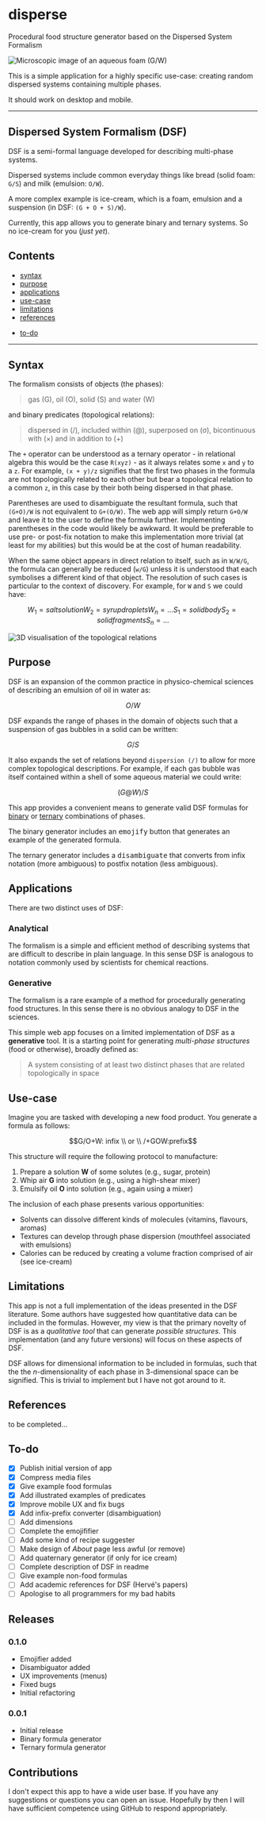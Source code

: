 # disperse

Procedural food structure generator based on the Dispersed System Formalism

![Microscopic image of an aqueous foam (G/W)](assets/foam.jpg "Micrograph of shaving foam by edibotopic")

This is a simple application for a highly specific use-case: creating random dispersed systems containing multiple phases.

It should work on desktop and mobile.

---

## Dispersed System Formalism (DSF)

DSF is a semi-formal language developed for describing multi-phase systems.

Dispersed systems include common everyday things like bread (solid foam: `G/S`) and milk (emulsion: `O/W`).

A more complex example is ice-cream, which is a foam, emulsion and a suspension (in DSF: `(G + O + S)/W`).

Currently, this app allows you to generate binary and ternary systems. So no ice-cream for you (*just yet*).

## Contents

- [syntax](#syntax)
- [purpose](#purpose)
- [applications](#applications)
- [use-case](#use-case)
- [limitations](#limitations)
- [references](#references)
<!-- - [bugs](#bugs) -->
- [to-do](#to-do)

---

## Syntax

The formalism consists of objects (the phases):

> gas (G), oil (O), solid (S) and water (W)

and binary predicates (topological relations):

> dispersed in (/), included within (@), superposed on (σ), bicontinuous with (×) and in addition to (+)

The `+` operator can be understood as a ternary operator - in relational algebra this would be the case `R(xyz)` - as it always relates some `x` and `y` to a `z`.
For example, `(x + y)/z` signifies that the first two phases in the formula are not topologically related
to each other but bear a topological relation to a common `z`, in this case by their both being dispersed in
that phase.

Parentheses are used to disambiguate the resultant formula, such that `(G+O)/W` is not equivalent to `G+(O/W)`.
The web app will simply return `G+O/W` and leave it to the user to define the formula further. Implementing
parentheses in the code would likely be awkward. It would be preferable to use pre- or post-fix notation to
make this implementation more trivial (at least for my abilities) but this would be at the cost of human readability.

When the same object appears in direct relation to itself, such as in `W/W/G`, the formula can generally be reduced (`w/G`) unless
it is understood that each symbolises a different kind of that object. The resolution of such cases is particular to the context
of discovery. For example, for `W` and `S` we could have:

 ```math
 W_1 = salt solution
 W_2 = syrup droplets
 W_n = ...
 S_1 = solid body
 S_2 = solid fragments
 S_n = ...
 ```

![3D visualisation of the topological relations](assets/3d_dsf.png "Each operator expresses a binary topological relation between phases")

## Purpose

DSF is an expansion of the common practice in physico-chemical sciences of describing an emulsion of oil in water as:

```math
O/W
```

DSF expands the range of phases in the domain of objects such that a suspension of gas bubbles in a solid can be written:

```math
G/S
```

It also expands the set of relations beyond `dispersion (/)` to allow for more complex topological descriptions. For example, if each gas bubble
was itself contained within a shell of some aqueous material we could write:

```math
(G@W)/S
```

This app provides a convenient means to generate valid DSF formulas for [binary](https://edibotopic.github.io/disperse/) or [ternary](https://edibotopic.github.io/tern/) combinations of phases.

The binary generator includes an <kbd>emojify</kbd> button that generates an example of the generated formula.

The ternary generator includes a <kbd>disambiguate</kbd> that converts from infix notation (more ambiguous) to postfix notation (less ambiguous).

## Applications

There are two distinct uses of DSF:

### Analytical

The formalism is a simple and efficient method of describing systems that are difficult to describe in plain language. In this sense DSF is analogous to notation commonly used by scientists for chemical reactions.

### Generative

The formalism is a rare example of a method for procedurally generating food structures. In this sense there is no obvious analogy to DSF in the sciences.

This simple web app focuses on a limited implementation of DSF as a **generative** tool.
It is a starting point for generating *multi-phase structures* (food or otherwise), broadly defined as:

> A system consisting of at least two distinct phases that are related topologically in space

## Use-case

Imagine you are tasked with developing a new food product. You generate a formula as follows:

```math
G/O+W: infix
\\
or
\\
/+GOW:prefix
```

This structure will require the following protocol to manufacture:

1. Prepare a solution **W** of some solutes (e.g., sugar, protein)
2. Whip air **G** into solution (e.g., using a high-shear mixer)
3. Emulsify oil **O** into solution (e.g., again using a mixer)

The inclusion of each phase presents various opportunities:

- Solvents can dissolve different kinds of molecules (vitamins, flavours, aromas)
- Textures can develop through phase dispersion (mouthfeel associated with emulsions)
- Calories can be reduced by creating a volume fraction comprised of air (see ice-cream)

## Limitations

This app is not a full implementation of the ideas presented in the DSF literature. Some authors have suggested how quantitative data can be included in the formulas. However, my view is that the primary novelty of DSF is as a *qualitative tool* that can generate *possible structures*. This implementation (and any future versions) will focus on these aspects of DSF.

DSF allows for dimensional information to be included in formulas, such that the the *n*-dimensionality of each phase in 3-dimensional space can be signified. This is trivial to implement but I have not got around to it.

## References

to be completed...

## To-do

- [x] Publish initial version of app
- [x] Compress media files
- [x] Give example food formulas
- [x] Add illustrated examples of predicates
- [x] Improve mobile UX and fix bugs
- [x] Add infix-prefix converter (disambiguation)
- [ ] Add dimensions
- [ ] Complete the emojififier
- [ ] Add some kind of recipe suggester
- [ ] Make design of *About* page less awful (or remove)
- [ ] Add quaternary generator (if only for ice cream)
- [ ] Complete description of DSF in readme
- [ ] Give example non-food formulas
- [ ] Add academic references for DSF (Hervé's papers)
- [ ] Apologise to all programmers for my bad habits

## Releases

### 0.1.0

- Emojifier added
- Disambiguator added
- UX improvements (menus)
- Fixed bugs
- Initial refactoring

### 0.0.1

- Initial release
- Binary formula generator
- Ternary formula generator

## Contributions

I don't expect this app to have a wide user base. If you have any suggestions or questions you can open an issue.
Hopefully by then I will have sufficient competence using GitHub to respond appropriately.
